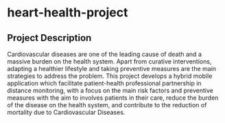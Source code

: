 # heart-health-project
## Project Description
Cardiovascular diseases are one of the leading cause of death and a massive burden on the health system.
Apart from curative interventions, adapting a healthier lifestyle and taking preventive measures
are the main strategies to address the problem. This project develops a hybrid mobile application which
facilitate patient-health professional partnership in distance monitoring, with a focus on the main risk
factors and preventive measures with the aim to involves patients in their care, reduce the burden of the disease on the health system, and
contribute to the reduction of mortality due to Cardiovascular Diseases.
